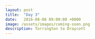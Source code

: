 ```yaml
---
layout: post
title:  "Day 3"
date:   2016-08-08 09:00:00 +0000
image: /assets/images/coming-soon.png
description: Torrington to Draycott
---
```

